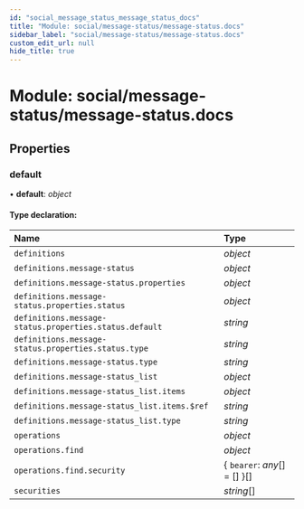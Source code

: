 ```yaml
---
id: "social_message_status_message_status_docs"
title: "Module: social/message-status/message-status.docs"
sidebar_label: "social/message-status/message-status.docs"
custom_edit_url: null
hide_title: true
---
```


# Module: social/message-status/message-status.docs

## Properties

### default

• **default**: *object*

#### Type declaration:

| Name | Type |
| :------ | :------ |
| `definitions` | *object* |
| `definitions.message-status` | *object* |
| `definitions.message-status.properties` | *object* |
| `definitions.message-status.properties.status` | *object* |
| `definitions.message-status.properties.status.default` | *string* |
| `definitions.message-status.properties.status.type` | *string* |
| `definitions.message-status.type` | *string* |
| `definitions.message-status_list` | *object* |
| `definitions.message-status_list.items` | *object* |
| `definitions.message-status_list.items.$ref` | *string* |
| `definitions.message-status_list.type` | *string* |
| `operations` | *object* |
| `operations.find` | *object* |
| `operations.find.security` | { `bearer`: *any*[] = [] }[] |
| `securities` | *string*[] |
